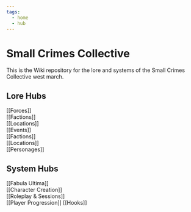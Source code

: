 ```yaml
---
tags:
  - home
  - hub
---
```

# Small Crimes Collective
This is the Wiki repository for the lore and systems of the Small Crimes Collective west march.
## Lore Hubs
[[Forces]]  
[[Factions]]  
[[Locations]]  
[[Events]]  
[[Factions]]  
[[Locations]]  
[[Personages]]  
## System Hubs
[[Fabula Ultima]]  
[[Character Creation]]  
[[Roleplay & Sessions]]  
[[Player Progression]] 
[[Hooks]]

